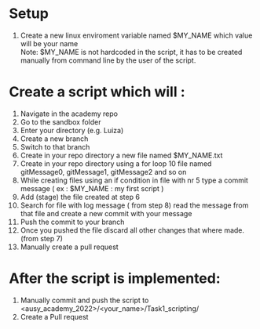 # Setup 
1. Create a new linux enviroment variable named $MY_NAME which value will be your name  
Note: $MY_NAME is not hardcoded in the script, it has to be created manually from command line by the user of the script.

# Create a script which will : 
1. Navigate in the academy repo
2. Go to the sandbox folder
3. Enter your directory (e.g. Luiza)
4. Create a new branch
5. Switch to that branch
6. Create in your repo directory a new file named $MY_NAME.txt 
7. Create in your repo directory using a for loop 10 file named gitMessage0, gitMessage1, gitMessage2 and so on
8. While creating files using an if condition in file with nr 5 type a commit message ( ex : $MY_NAME : my first script )
9. Add (stage) the file created at step 6
10. Search for file with log message ( from step 8) read the message from that file and create a new commit with your message
11. Push the commit to your branch
12. Once you pushed the file discard all other changes that where made. (from step 7)
13. Manually create a pull request
# After the script is implemented:
1. Manually commit and push the script to <ausy_academy_2022>/<your_name>/Task1_scripting/
2. Create a Pull request
